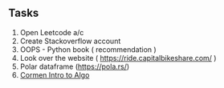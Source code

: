 ## Tasks

1. Open Leetcode a/c
2. Create Stackoverflow account
3. OOPS - Python book ( recommendation )
4. Look over the website ( https://ride.capitalbikeshare.com/ )
5. Polar dataframe (https://pola.rs/)
6. [Cormen Intro to Algo]( https://dl.ebooksworld.ir/books/Introduction.to.Algorithms.4th.Leiserson.Stein.Rivest.Cormen.MIT.Press.9780262046305.EBooksWorld.ir.pdf )

